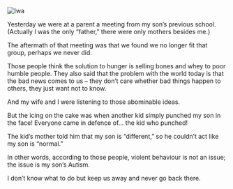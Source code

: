 ![Iwa](//cacilhas.info/img/iwa.png)

Yesterday we were at a parent a meeting from my son’s previous school. (Actually I was the only “father,” there were only mothers besides me.)

The aftermath of that meeting was that we found we no longer fit that group, perhaps we never did.

Those people think the solution to hunger is selling bones and whey to poor humble people. They also said that the problem with the world today is that the bad news comes to us – they don’t care whether bad things happen to others, they just want not to know.

And my wife and I were listening to those abominable ideas.

But the icing on the cake was when another kid simply punched my son in the face! Everyone came in defence of… the kid who punched!

The kid’s mother told him that my son is “different,” so he couldn’t act like my son is “normal.”

In other words, according to those people, violent behaviour is not an issue; the issue is my son’s Autism.

I don’t know what to do but keep us away and never go back there.